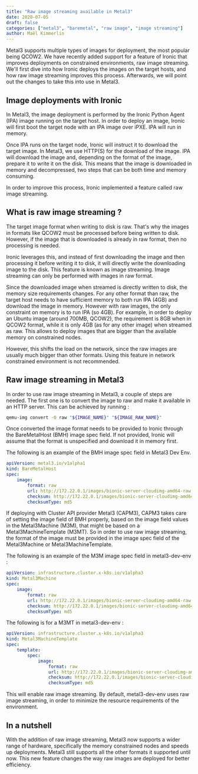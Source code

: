 ```yaml
---
title: "Raw image streaming available in Metal3"
date: 2020-07-05
draft: false
categories: ["metal3", "baremetal", "raw image", "image streaming"]
author: Maël Kimmerlin
---
```


Metal3 supports multiple types of images for deployment, the most
popular being QCOW2. We have recently added support for a feature of Ironic
that improves deployments on constrained environments, raw image streaming.
We'll first dive into how Ironic deploys the images on the target hosts, and
how raw image streaming improves this process. Afterwards, we will point out
the changes to take this into use in Metal3.

## Image deployments with Ironic

In Metal3, the image deployment is performed by the Ironic Python Agent (IPA)
image running on the target host. In order to deploy an image, Ironic will
first boot the target node with an IPA image over iPXE. IPA will run in memory.

Once IPA runs on the target node, Ironic will instruct it to download the
target image. In Metal3, we use HTTP(S) for the download of the image. IPA will
download the image and, depending on the format of the image, prepare it to
write it on the disk. This means that the image is downloaded in memory and
decompressed, two steps that can be both time and memory consuming.

In order to improve this process, Ironic implemented a feature called raw image
streaming.

## What is raw image streaming ?

The target image format when writing to disk is raw. That's why the images in
formats like QCOW2 must be processed before being written to disk. However, if
the image that is downloaded is already in raw format, then no processing is
needed.

Ironic leverages this, and instead of first downloading the image and then
processing it before writing it to disk, it will directly write the
downloading image to the disk. This feature is known as image streaming.
Image streaming can only be performed with images in raw format.

Since the downloaded image when streamed is directly written to disk, the
memory size requirements changes. For any other format than raw, the target
host needs to have sufficient memory to both run IPA (4GB) and
download the image in memory. However with raw images, the only constraint
on memory is to run IPA (so 4GB). For example, in order to deploy an Ubuntu
image (around 700MB, QCOW2), the requirement is 8GB when in QCOW2 format, while
it is only 4GB (as for any other image) when streamed as raw. This allows to
deploy images that are bigger than the available memory on constrained nodes.

However, this shifts the load on the network, since the raw images are usually
much bigger than other formats. Using this feature in network constrained
environment is not recommended.

## Raw image streaming in Metal3

In order to use raw image streaming in Metal3, a couple of steps are needed.
The first one is to convert the image to raw and make it available in an
HTTP server. This can be achieved by running :

```bash
qemu-img convert -O raw "${IMAGE_NAME}" "${IMAGE_RAW_NAME}"
```

Once converted the image format needs to be provided to Ironic through the
BareMetalHost (BMH) image spec field. If not provided, Ironic will assume that
the format is unspecified and download it in memory first.

The following is an example of the BMH image spec field in Metal3 Dev Env.

```yaml
apiVersion: metal3.io/v1alpha1
kind: BareMetalHost
spec:
    image:
        format: raw
        url: http://172.22.0.1/images/bionic-server-cloudimg-amd64-raw.img
        checksum: http://172.22.0.1/images/bionic-server-cloudimg-amd64-raw.img.md5sum
        checksumType: md5
```

If deploying with Cluster API provider Metal3 (CAPM3), CAPM3 takes care of
setting the image field of BMH properly, based on the image field values in
the Metal3Machine (M3M), that might be based on a Metal3MachineTemplate (M3MT).
So in order to use raw image streaming, the format of the image must be
provided in the image spec field of the Metal3Machine or Metal3MachineTemplate.

The following is an example of the M3M image spec field in metal3-dev-env :

```yaml
apiVersion: infrastructure.cluster.x-k8s.io/v1alpha3
kind: Metal3Machine
spec:
    image:
        format: raw
        url: http://172.22.0.1/images/bionic-server-cloudimg-amd64-raw.img
        checksum: http://172.22.0.1/images/bionic-server-cloudimg-amd64-raw.img.md5sum
        checksumType: md5
```

The following is for a M3MT in metal3-dev-env :

```yaml
apiVersion: infrastructure.cluster.x-k8s.io/v1alpha3
kind: Metal3MachineTemplate
spec:
    template:
        spec:
            image:
                format: raw
                url: http://172.22.0.1/images/bionic-server-cloudimg-amd64-raw.img
                checksum: http://172.22.0.1/images/bionic-server-cloudimg-amd64-raw.img.md5sum
                checksumType: md5
```

This will enable raw image streaming. By default, metal3-dev-env uses raw image
streaming, in order to minimize the resource requirements of the environment.

## In a nutshell

With the addition of raw image streaming, Metal3 now supports a wider range of
hardware, specifically the memory constrained nodes and speeds up deployments.
Metal3 still supports all the other formats it supported until now. This new
feature changes the way raw images are deployed for better efficiency.

